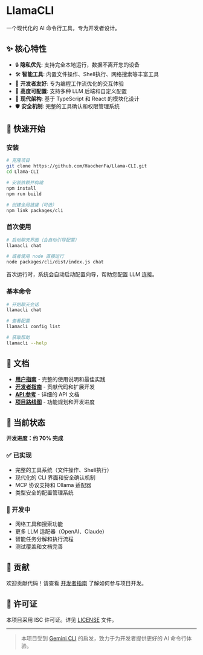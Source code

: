 # LlamaCLI

一个现代化的 AI 命令行工具，专为开发者设计。

## ✨ 核心特性

- 🔒 **隐私优先**: 支持完全本地运行，数据不离开您的设备
- 🛠️ **智能工具**: 内置文件操作、Shell执行、网络搜索等丰富工具
- 🎯 **开发者友好**: 专为编程工作流优化的交互体验
- 🔧 **高度可配置**: 支持多种 LLM 后端和自定义配置
- 🚀 **现代架构**: 基于 TypeScript 和 React 的模块化设计
- 🛡️ **安全机制**: 完整的工具确认和权限管理系统

## 🚀 快速开始

### 安装

```bash
# 克隆项目
git clone https://github.com/HaochenFa/Llama-CLI.git
cd Llama-CLI

# 安装依赖并构建
npm install
npm run build

# 创建全局链接（可选）
npm link packages/cli
```

### 首次使用

```bash
# 启动聊天界面（会自动引导配置）
llamacli chat

# 或者使用 node 直接运行
node packages/cli/dist/index.js chat
```

首次运行时，系统会自动启动配置向导，帮助您配置 LLM 连接。

### 基本命令

```bash
# 开始聊天会话
llamacli chat

# 查看配置
llamacli config list

# 获取帮助
llamacli --help
```

## 📖 文档

- **[用户指南](docs/USER_GUIDE.md)** - 完整的使用说明和最佳实践
- **[开发者指南](docs/DEVELOPER_GUIDE.md)** - 贡献代码和扩展开发
- **[API 参考](docs/API_REFERENCE.md)** - 详细的 API 文档
- **[项目路线图](docs/ROADMAP.md)** - 功能规划和开发进度

## 🔧 当前状态

**开发进度：约 70% 完成**

### ✅ 已实现

- 完整的工具系统（文件操作、Shell执行）
- 现代化的 CLI 界面和安全确认机制
- MCP 协议支持和 Ollama 适配器
- 类型安全的配置管理系统

### 🚧 开发中

- 网络工具和搜索功能
- 更多 LLM 适配器（OpenAI、Claude）
- 智能任务分解和执行流程
- 测试覆盖和文档完善

## 🤝 贡献

欢迎贡献代码！请查看 [开发者指南](docs/DEVELOPER_GUIDE.md) 了解如何参与项目开发。

## 📄 许可证

本项目采用 ISC 许可证。详见 [LICENSE](LICENSE) 文件。

---

> 本项目受到 [Gemini CLI](https://github.com/google-gemini/gemini-cli) 的启发，致力于为开发者提供更好的 AI 命令行体验。
